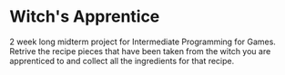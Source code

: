 # Witch's Apprentice
2 week long midterm project for Intermediate Programming for Games. 
Retrive the recipe pieces that have been taken from the witch you are apprenticed to and collect all the ingredients for that recipe. 
